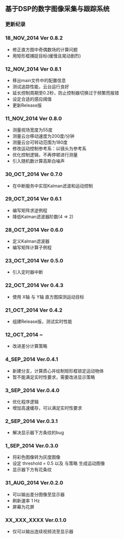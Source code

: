 ## 基于DSP的数字图像采集与跟踪系统

### 更新纪录

### 18_NOV_2014 Ver 0.8.2

 - 修正直方图中奇偶数场的计算问题
 - 用矩形框捕捉目标(缓慢且晃动剧烈)

### 12_NOV_2014 Ver 0.8.1

 - 移出main文件中的配置信息
 - 测试追踪性能，云台运行良好
 - 延长控制周期至0.2秒，防止控制器切换过于频繁而报错
 - 设定合适的感应阈值
 - 更新Release版

### 11_NOV_2014 Ver 0.8.0

 - 测量视场宽度为55度
 - 测量云台移动速度为200度/分钟
 - 测量云台可转动范围为180度
 - 修改运动控制参考系：以镜头为参考系
 - 优化控制逻辑，不再停顿进行测量
 - 引入随机数计算高斯白噪声

### 30_OCT_2014 Ver 0.7.0

 - 在中断服务中实现Kalman滤波和运动控制

### 29_OCT_2014 Ver 0.6.1

 - 编写矩阵求逆例程
 - 降低Kalman滤波器阶数(4 => 2)

### 28_OCT_2014 Ver 0.6.0

 - 定义Kalman滤波器
 - 编写矩阵计算子例程

### 23_OCT_2014 Ver 0.5.0

 - 引入定时器中断

### 22_OCT_2014 Ver 0.4.3

 - 使用 X轴 与 Y轴 直方图探测运动目标

### 21_OCT_2014 Ver 0.4.2

 - 组建Release版，测试实时性能

### 12_OCT_2014 ~

 - 改进差分计算策略

### 4_SEP_2014 Ver.0.4.1

 - 新建分支，计算质心并绘制矩形框锁定运动物体
 - 暂不能满足实时性要求，需要改进显示策略

### 3_SEP_2014 Ver.0.4.0

 - 优化程序逻辑
 - 增加高速缓存，可以满足实时性要求

### 2_SEP_2014 Ver.0.3.1

 - 解决显示器下方条纹的bug

### 1_SEP_2014 Ver.0.3.0

 - 将彩色图像转为灰度图像
 - 设定 threshold = 0.5 以及 与策略 生成运动图像
 - 显示器下方有花条纹

### 31_AUG_2014 Ver.0.2.0

 - 可以输出差分图像至显示器
 - 刷新速率 1 Hz
 - 屏幕为花屏

### XX_XXX_XXXX Ver.0.1.0

 - 仅可以输出连续视频流至显示器
